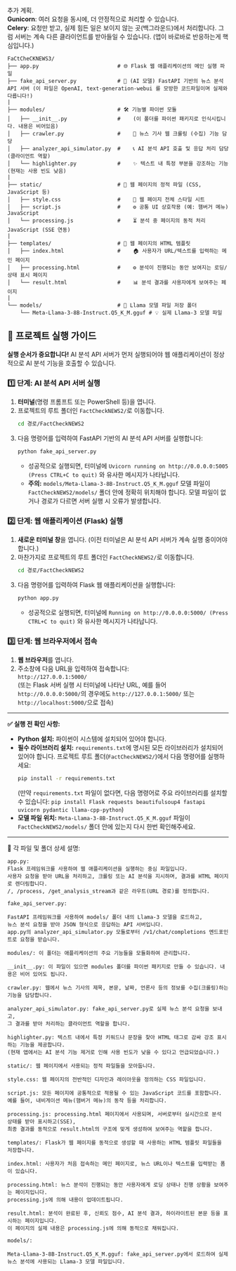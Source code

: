 추가 계획.  
**Gunicorn**: 여러 요청을 동시에, 더 안정적으로 처리할 수 있습니다.  
**Celery**: 요청만 받고, 실제 힘든 일은 보이지 않는 곳(백그라운드)에서 처리합니다. 그럼 서버는 계속 다른 클라이언트를 받아들일 수 있습니다. (앱이 바로바로 반응하는게 핵심입니다.)  
```
FaCtCheCKNEWS3/
├── app.py                         # 🌐 Flask 웹 애플리케이션의 메인 실행 파일
├── fake_api_server.py             # 🤖 (AI 모델) FastAPI 기반의 뉴스 분석 API 서버 (이 파일은 OpenAI, text-generation-webui 를 모방한 코드파일이며 실제와 다릅니다!)
|
├── modules/                       # 🛠️ 기능별 파이썬 모듈
│   ├── __init__.py                #    (이 폴더를 파이썬 패키지로 인식시킵니다. 내용은 비어있음)
│   ├── crawler.py                 #    📰 뉴스 기사 웹 크롤링 (수집) 기능 담당
│   ├── analyzer_api_simulator.py  #    📞 AI 분석 API 호출 및 응답 처리 담당 (클라이언트 역할)
│   └── highlighter.py             #    ✨ 텍스트 내 특정 부분을 강조하는 기능 (현재는 사용 빈도 낮음)
|
├── static/                        # 🎨 웹 페이지의 정적 파일 (CSS, JavaScript 등)
│   ├── style.css                  #    🎨 웹 페이지 전체 스타일 시트
│   ├── script.js                  #    ⚙️ 공통 UI 상호작용 (예: 햄버거 메뉴) JavaScript
│   └── processing.js              #    ⏳ 분석 중 페이지의 동적 처리 JavaScript (SSE 연동)
|
├── templates/                     # 📄 웹 페이지의 HTML 템플릿
│   ├── index.html                 #    🏠 사용자가 URL/텍스트를 입력하는 메인 페이지
│   ├── processing.html            #    ⚙️ 분석이 진행되는 동안 보여지는 로딩/상태 표시 페이지
│   └── result.html                #    📊 분석 결과를 사용자에게 보여주는 페이지
|
└── models/                        # 🧠 Llama 모델 파일 저장 폴더
    └── Meta-Llama-3-8B-Instruct.Q5_K_M.gguf # 💡 실제 Llama-3 모델 파일
```  

## 🚀 프로젝트 실행 가이드

**실행 순서가 중요합니다!** AI 분석 API 서버가 먼저 실행되어야 웹 애플리케이션이 정상적으로 AI 분석 기능을 호출할 수 있습니다.  

### 1️⃣ 단계: AI 분석 API 서버 실행

1.  **터미널**(명령 프롬프트 또는 PowerShell 등)을 엽니다.  
2.  프로젝트의 루트 폴더인 `FactCheckNEWS2/`로 이동합니다.  
    ```bash
    cd 경로/FactCheckNEWS2
    ```
3.  다음 명령어를 입력하여 FastAPI 기반의 AI 분석 API 서버를 실행합니다:  
    ```bash
    python fake_api_server.py
    ```
    * 성공적으로 실행되면, 터미널에 `Uvicorn running on http://0.0.0.0:5005 (Press CTRL+C to quit)` 와 유사한 메시지가 나타납니다.  
    * **주의:** `models/Meta-Llama-3-8B-Instruct.Q5_K_M.gguf` 모델 파일이 `FactCheckNEWS2/models/` 폴더 안에 정확히 위치해야 합니다. 모델 파일이 없거나 경로가 다르면 서버 실행 시 오류가 발생합니다.  

### 2️⃣ 단계: 웹 애플리케이션 (Flask) 실행

1.  **새로운 터미널 창**을 엽니다. (이전 터미널은 AI 분석 API 서버가 계속 실행 중이어야 합니다.)  
2.  마찬가지로 프로젝트의 루트 폴더인 `FactCheckNEWS2/`로 이동합니다.  
    ```bash
    cd 경로/FactCheckNEWS2
    ```
3.  다음 명령어를 입력하여 Flask 웹 애플리케이션을 실행합니다:  
    ```bash
    python app.py
    ```
    * 성공적으로 실행되면, 터미널에 `Running on http://0.0.0.0:5000/ (Press CTRL+C to quit)` 와 유사한 메시지가 나타납니다.  

### 3️⃣ 단계: 웹 브라우저에서 접속

1.  **웹 브라우저**를 엽니다.  
2.  주소창에 다음 URL을 입력하여 접속합니다:  
    `http://127.0.0.1:5000/`  
    (또는 Flask 서버 실행 시 터미널에 나타난 URL, 예를 들어 `http://0.0.0.0:5000/`의 경우에도 `http://127.0.0.1:5000/` 또는 `http://localhost:5000/`으로 접속)  

---

**✅ 실행 전 확인 사항:**

* **Python 설치:** 파이썬이 시스템에 설치되어 있어야 합니다.  
* **필수 라이브러리 설치:** `requirements.txt`에 명시된 모든 라이브러리가 설치되어 있어야 합니다. 프로젝트 루트 폴더(`FactCheckNEWS2/`)에서 다음 명령어를 실행하세요:  
    ```bash
    pip install -r requirements.txt
    ```
    (만약 `requirements.txt` 파일이 없다면, 다음 명령어로 주요 라이브러리를 설치할 수 있습니다: `pip install Flask requests beautifulsoup4 fastapi uvicorn pydantic llama-cpp-python`)  
* **모델 파일 위치:** `Meta-Llama-3-8B-Instruct.Q5_K_M.gguf` 파일이 `FactCheckNEWS2/models/` 폴더 안에 있는지 다시 한번 확인해주세요.  

---   
  
  
  
  
  
  
📄 각 파일 및 폴더 상세 설명:   
```
app.py:  
Flask 프레임워크를 사용하여 웹 애플리케이션을 실행하는 중심 파일입니다.  
사용자 요청을 받아 URL을 처리하고, 크롤링 또는 AI 분석을 지시하며, 결과를 HTML 페이지로 렌더링합니다.  
/, /process, /get_analysis_stream과 같은 라우트(URL 경로)를 정의합니다.  
```
`fake_api_server.py:  `  
```  
FastAPI 프레임워크를 사용하여 models/ 폴더 내의 Llama-3 모델을 로드하고,
뉴스 분석 요청을 받아 JSON 형식으로 응답하는 API 서버입니다.  
app.py의 analyzer_api_simulator.py 모듈로부터 /v1/chat/completions 엔드포인트로 요청을 받습니다.  
```
`modules/: 이 폴더는 애플리케이션의 주요 기능들을 모듈화하여 관리합니다.  `  
```  
__init__.py: 이 파일이 있으면 modules 폴더를 파이썬 패키지로 만들 수 있습니다. 내용은 비어 있어도 됩니다.    
  
crawler.py: 웹에서 뉴스 기사의 제목, 본문, 날짜, 언론사 등의 정보를 수집(크롤링)하는 기능을 담당합니다.    
  
analyzer_api_simulator.py: fake_api_server.py로 실제 뉴스 분석 요청을 보내고,
그 결과를 받아 처리하는 클라이언트 역할을 합니다.    
  
highlighter.py: 텍스트 내에서 특정 키워드나 문장을 찾아 HTML 태그로 감싸 강조 표시하는 기능을 제공합니다.
(현재 앱에서는 AI 분석 기능 제거로 인해 사용 빈도가 낮을 수 있다고 언급되었습니다.)    
```
`static/: 웹 페이지에서 사용되는 정적 파일들을 모아둡니다.  `  
```
style.css: 웹 페이지의 전반적인 디자인과 레이아웃을 정의하는 CSS 파일입니다.  

script.js: 모든 페이지에 공통적으로 적용될 수 있는 JavaScript 코드를 포함합니다.
예를 들어, 내비게이션 메뉴(햄버거 메뉴)의 동작 등을 처리합니다.  

processing.js: processing.html 페이지에서 사용되며, 서버로부터 실시간으로 분석 상태를 받아 표시하고(SSE),
최종 결과를 동적으로 result.html의 구조에 맞게 생성하여 보여주는 역할을 합니다.  
```
`templates/: Flask가 웹 페이지를 동적으로 생성할 때 사용하는 HTML 템플릿 파일들을 저장합니다.  `  
```
index.html: 사용자가 처음 접속하는 메인 페이지로, 뉴스 URL이나 텍스트를 입력받는 폼이 있습니다.

processing.html: 뉴스 분석이 진행되는 동안 사용자에게 로딩 상태나 진행 상황을 보여주는 페이지입니다.  
processing.js에 의해 내용이 업데이트됩니다.

result.html: 분석이 완료된 후, 신뢰도 점수, AI 분석 결과, 하이라이트된 본문 등을 표시하는 페이지입니다.  
이 페이지의 실제 내용은 processing.js에 의해 동적으로 채워집니다.  
```
`models/:`   
```
Meta-Llama-3-8B-Instruct.Q5_K_M.gguf: fake_api_server.py에서 로드하여 실제 뉴스 분석에 사용되는 Llama-3 모델 파일입니다.
```
